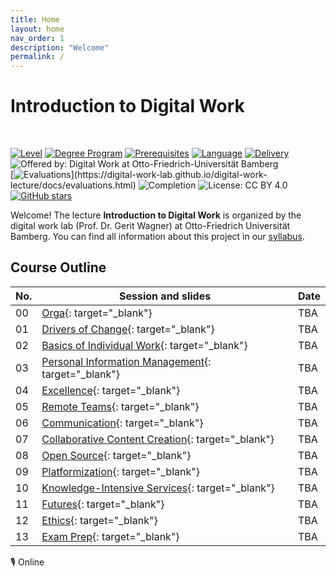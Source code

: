 ```yaml
---
title: Home
layout: home
nav_order: 1
description: "Welcome"
permalink: /
---
```


# Introduction to Digital Work

<br>

[![Level](https://img.shields.io/badge/Level-Bachelor-blue)](https://digital-work-lab.github.io/digital-work-lecture/docs/syllabus.html)
[![Degree Program](https://img.shields.io/badge/Degree%20Program-WI%20|%20ISM-blue)](https://digital-work-lab.github.io/digital-work-lecture/docs/syllabus.html)
[![Prerequisites](https://img.shields.io/badge/Prerequisites-None-blue)](https://digital-work-lab.github.io/digital-work-lecture/docs/syllabus.html)
[![Language](https://img.shields.io/badge/Language-Sessions%20in%20German,%20Materials%20in%20English-blue)](https://digital-work-lab.github.io/digital-work-lecture/docs/syllabus.html)
[![Delivery](https://img.shields.io/badge/Delivery-In%20person-blue)](https://digital-work-lab.github.io/digital-work-lecture/docs/syllabus.html)
![Offered by: Digital Work at Otto-Friedrich-Universität Bamberg](https://img.shields.io/badge/Offered%20by-%20Digital%20Work%20(Otto--Friedrich--Universit%C3%A4t%20Bamberg)-blue)<br>
[![Evaluations](https://img.shields.io/badge/Rating-★★★★★%20(4.8%20/%205)-yellow)](https://digital-work-lab.github.io/digital-work-lecture/docs/evaluations.html)
![Completion](https://img.shields.io/badge/Enrollment-30%20students-green)
![License: CC BY 4.0](https://img.shields.io/badge/License-CC%20BY%204.0-green.svg)
[![GitHub stars](https://img.shields.io/github/stars/digital-work-lab/digital-work-lecture.svg?style=social&label=Star)](https://github.com/digital-work-lab/digital-work-lecture/stargazers)

Welcome!
The lecture **Introduction to Digital Work** is organized by the digital work lab (Prof. Dr. Gerit Wagner) at Otto-Friedrich Universität Bamberg.
You can find all information about this project in our [syllabus](docs/syllabus.html).

## Course Outline

| No. | Session and slides                                                                                      | Date       |
|-----|---------------------------------------------------------------------------------------------------------|------------|
| 00  | [Orga](output/00-orga.html){: target="_blank"}                                                          | TBA        |
| 01  | [Drivers of Change](output/01-drivers-of-change.html){: target="_blank"}                                | TBA        |
| 02  | [Basics of Individual Work](output/02-basics-of-individual-work.html){: target="_blank"}                | TBA        |
| 03  | [Personal Information Management](output/03-personal-information-management.html){: target="_blank"}    | TBA        |
| 04  | [Excellence](output/04-excellence.html){: target="_blank"}                                              | TBA        |
| 05  | [Remote Teams](output/05-remote-teams.html){: target="_blank"}                                          | TBA        |
| 06  | [Communication](output/06-communication.html){: target="_blank"}                                        | TBA        |
| 07  | [Collaborative Content Creation](output/07-collaborative-content-creation.html){: target="_blank"}      | TBA        |
| 08  | [Open Source](output/08-open-source.html){: target="_blank"}                                            | TBA        |
| 09  | [Platformization](output/09-platformization.html){: target="_blank"}                                    | TBA        |
| 10  | [Knowledge-Intensive Services](output/10-knowledge-intensive-services.html){: target="_blank"}          | TBA        |
| 11  | [Futures](output/11-futures.html){: target="_blank"}                                                    | TBA        |
| 12  | [Ethics](output/12-ethics.html){: target="_blank"}                                                      | TBA        |
| 13  | [Exam Prep](output/13-exam-prep.html){: target="_blank"}                                                | TBA        |

🎙️ Online

<!-- 
📋 Collect summaries for exam

## Instructor

<img src="assets/gerit_wagner.jpg" alt="Gerit Wagner (Foto: Tim Kipphan)" style="height: 220px; float: left; padding-right: 10px;">

**Gerit Wagner**  
*Assistant Professor of Information Systems*  
*Otto-Friedrich Universität Bamberg*

My name is Gerit Wagner, and I am your instructor. I enjoy coding, solving programming puzzles, and building tools that are useful for others. In this project, you can contribute to one of my most significant packages: [CoLRev](https://github.com/CoLRev-Environment/colrev). 

<br style="clear:both">

You can read more about my work [here](docs/instructor.html).


slides
resources and links
instructor

TBD: include a picture?
TODO : make group fotos and publish

objectives: mention tools and open synthesis?
-->
